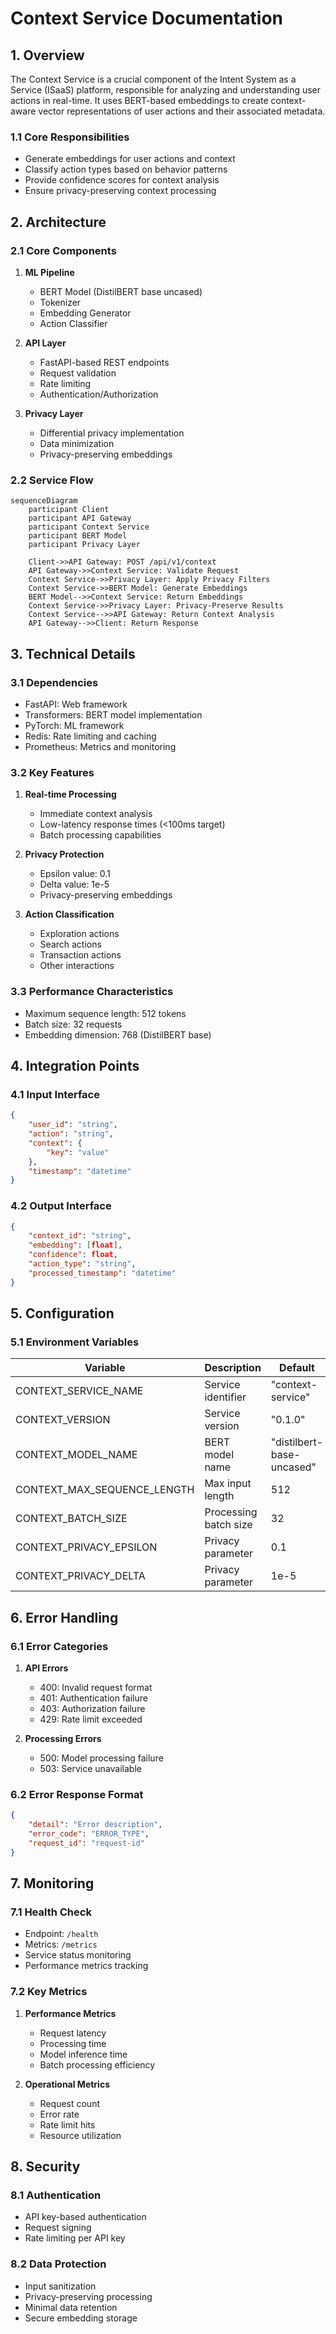 # Context Service Documentation

## 1. Overview

The Context Service is a crucial component of the Intent System as a Service (ISaaS) platform, responsible for analyzing and understanding user actions in real-time. It uses BERT-based embeddings to create context-aware vector representations of user actions and their associated metadata.

### 1.1 Core Responsibilities

- Generate embeddings for user actions and context
- Classify action types based on behavior patterns
- Provide confidence scores for context analysis
- Ensure privacy-preserving context processing

## 2. Architecture

### 2.1 Core Components

1. **ML Pipeline**
   - BERT Model (DistilBERT base uncased)
   - Tokenizer
   - Embedding Generator
   - Action Classifier

2. **API Layer**
   - FastAPI-based REST endpoints
   - Request validation
   - Rate limiting
   - Authentication/Authorization

3. **Privacy Layer**
   - Differential privacy implementation
   - Data minimization
   - Privacy-preserving embeddings

### 2.2 Service Flow

```mermaid
sequenceDiagram
    participant Client
    participant API Gateway
    participant Context Service
    participant BERT Model
    participant Privacy Layer

    Client->>API Gateway: POST /api/v1/context
    API Gateway->>Context Service: Validate Request
    Context Service->>Privacy Layer: Apply Privacy Filters
    Context Service->>BERT Model: Generate Embeddings
    BERT Model-->>Context Service: Return Embeddings
    Context Service->>Privacy Layer: Privacy-Preserve Results
    Context Service-->>API Gateway: Return Context Analysis
    API Gateway-->>Client: Return Response
```

## 3. Technical Details

### 3.1 Dependencies

- FastAPI: Web framework
- Transformers: BERT model implementation
- PyTorch: ML framework
- Redis: Rate limiting and caching
- Prometheus: Metrics and monitoring

### 3.2 Key Features

1. **Real-time Processing**
   - Immediate context analysis
   - Low-latency response times (<100ms target)
   - Batch processing capabilities

2. **Privacy Protection**
   - Epsilon value: 0.1
   - Delta value: 1e-5
   - Privacy-preserving embeddings

3. **Action Classification**
   - Exploration actions
   - Search actions
   - Transaction actions
   - Other interactions

### 3.3 Performance Characteristics

- Maximum sequence length: 512 tokens
- Batch size: 32 requests
- Embedding dimension: 768 (DistilBERT base)

## 4. Integration Points

### 4.1 Input Interface

```json
{
    "user_id": "string",
    "action": "string",
    "context": {
        "key": "value"
    },
    "timestamp": "datetime"
}
```

### 4.2 Output Interface

```json
{
    "context_id": "string",
    "embedding": [float],
    "confidence": float,
    "action_type": "string",
    "processed_timestamp": "datetime"
}
```

## 5. Configuration

### 5.1 Environment Variables

| Variable | Description | Default |
|----------|-------------|---------|
| CONTEXT_SERVICE_NAME | Service identifier | "context-service" |
| CONTEXT_VERSION | Service version | "0.1.0" |
| CONTEXT_MODEL_NAME | BERT model name | "distilbert-base-uncased" |
| CONTEXT_MAX_SEQUENCE_LENGTH | Max input length | 512 |
| CONTEXT_BATCH_SIZE | Processing batch size | 32 |
| CONTEXT_PRIVACY_EPSILON | Privacy parameter | 0.1 |
| CONTEXT_PRIVACY_DELTA | Privacy parameter | 1e-5 |

## 6. Error Handling

### 6.1 Error Categories

1. **API Errors**
   - 400: Invalid request format
   - 401: Authentication failure
   - 403: Authorization failure
   - 429: Rate limit exceeded

2. **Processing Errors**
   - 500: Model processing failure
   - 503: Service unavailable

### 6.2 Error Response Format

```json
{
    "detail": "Error description",
    "error_code": "ERROR_TYPE",
    "request_id": "request-id"
}
```

## 7. Monitoring

### 7.1 Health Check

- Endpoint: `/health`
- Metrics: `/metrics`
- Service status monitoring
- Performance metrics tracking

### 7.2 Key Metrics

1. **Performance Metrics**
   - Request latency
   - Processing time
   - Model inference time
   - Batch processing efficiency

2. **Operational Metrics**
   - Request count
   - Error rate
   - Rate limit hits
   - Resource utilization

## 8. Security

### 8.1 Authentication

- API key-based authentication
- Request signing
- Rate limiting per API key

### 8.2 Data Protection

- Input sanitization
- Privacy-preserving processing
- Minimal data retention
- Secure embedding storage